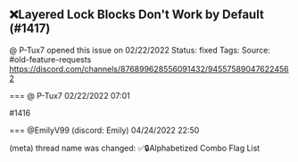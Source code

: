 ## ❌Layered Lock Blocks Don't Work by Default (#1417)
@ P-Tux7 opened this issue on 02/22/2022
Status: fixed
Tags: 
Source: #old-feature-requests https://discord.com/channels/876899628556091432/945575890476224562


=== @ P-Tux7 02/22/2022 07:01

#1416

=== @EmilyV99 (discord: Emily) 04/24/2022 22:50

(meta) thread name was changed: ✅🔒Alphabetized Combo Flag List
